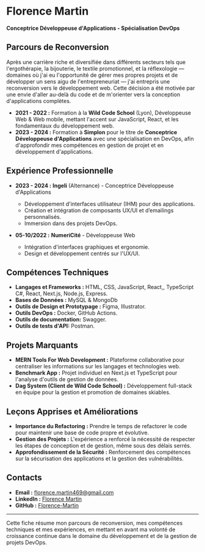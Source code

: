 # Florence Martin

**Conceptrice Développeuse d'Applications - Spécialisation DevOps**

## Parcours de Reconversion
Après une carrière riche et diversifiée dans différents secteurs tels que l'ergothérapie, la bijouterie, le textile promotionnel, et la réflexologie — domaines où j'ai eu l'opportunité de gérer mes propres projets et de développer un sens aigu de l'entrepreneuriat — j'ai entrepris une reconversion vers le développement web. Cette décision a été motivée par une envie d'aller au-delà du code et de m'orienter vers la conception d'applications complètes.

- **2021 - 2022 :** Formation à la **Wild Code School** (Lyon), Développeuse Web & Web mobile, mettant l'accent sur JavaScript, React, et les fondamentaux du développement web.
- **2023 - 2024 :** Formation à **Simplon** pour le titre de **Conceptrice Développeuse d'Applications** avec une spécialisation en DevOps, afin d'approfondir mes compétences en gestion de projet et en développement d'applications.

## Expérience Professionnelle
- **2023 - 2024 :** **Ingeli** (Alternance) - Conceptrice Développeuse d'Applications
  - Développement d'interfaces utilisateur (IHM) pour des applications.
  - Création et intégration de composants UX/UI et d’emailings personnalisés.
  - Immersion dans des projets DevOps.

- **05-10/2022 :** **NumeriCité** - Développeuse Web
  - Intégration d'interfaces graphiques et ergonomie.
  - Design et développement centrés sur l'UX/UI.

## Compétences Techniques
- **Langages et Frameworks :** HTML, CSS, JavaScript, React,, TypeScript C#, React, Next.js, Node.js, Express.
- **Bases de Données :** MySQL & MongoDb
- **Outils de Design et Prototypage :** Figma, Illustrator.
- **Outils DevOps :** Docker, GitHub Actions.
- **Outils de documentation:** Swagger.
- **Outils de tests d'API:** Postman.


## Projets Marquants
- **MERN Tools For Web Development :** Plateforme collaborative pour centraliser les informations sur les langages et technologies web.
- **Benchmark App :** Projet individuel en Next.js et TypeScript pour l'analyse d'outils de gestion de données.
- **Dag System (Client de Wild Code School) :** Développement full-stack en équipe pour la gestion et promotion de domaines skiables.

## Leçons Apprises et Améliorations
- **Importance du Refactoring :** Prendre le temps de refactorer le code pour maintenir une base de code propre et évolutive.
- **Gestion des Projets :** L'expérience a renforcé la nécessité de respecter les étapes de conception et de gestion, même sous des délais serrés.
- **Approfondissement de la Sécurité :** Renforcement des compétences sur la sécurisation des applications et la gestion des vulnérabilités.

## Contacts
- **Email :** [florence.martin469@gmail.com](mailto:florence.martin469@gmail.com)
- **LinkedIn :** [Florence Martin](https://www.linkedin.com/in/florence-martin-922b3861/)
- **GitHub :** [Florence-Martin](https://github.com/Florence-Martin)

---

Cette fiche résume mon parcours de reconversion, mes compétences techniques et mes expériences, en mettant en avant ma volonté de croissance continue dans le domaine du développement et de la gestion de projets DevOps.